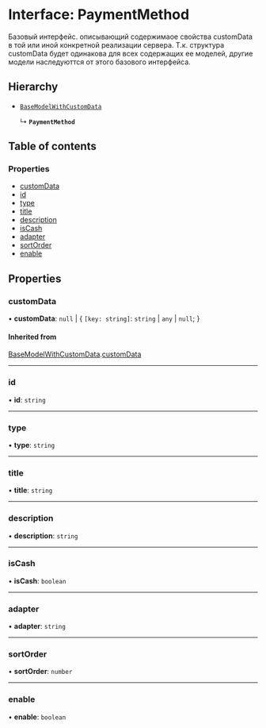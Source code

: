 # Interface: PaymentMethod

Базовый интерфейс. описывающий содержимаое свойства customData в той или иной конкретной реализации сервера.
Т.к. структура customData будет одинакова для всех содержащих ее моделей, другие модели наследуюттся от этого базового интерфейса.

## Hierarchy

- [`BaseModelWithCustomData`](BaseModelWithCustomData.md)

  ↳ **`PaymentMethod`**

## Table of contents

### Properties

- [customData](PaymentMethod.md#customdata)
- [id](PaymentMethod.md#id)
- [type](PaymentMethod.md#type)
- [title](PaymentMethod.md#title)
- [description](PaymentMethod.md#description)
- [isCash](PaymentMethod.md#iscash)
- [adapter](PaymentMethod.md#adapter)
- [sortOrder](PaymentMethod.md#sortorder)
- [enable](PaymentMethod.md#enable)

## Properties

### customData

• **customData**: ``null`` \| { `[key: string]`: `string` \| `any` \| ``null``;  }

#### Inherited from

[BaseModelWithCustomData](BaseModelWithCustomData.md).[customData](BaseModelWithCustomData.md#customdata)

___

### id

• **id**: `string`

___

### type

• **type**: `string`

___

### title

• **title**: `string`

___

### description

• **description**: `string`

___

### isCash

• **isCash**: `boolean`

___

### adapter

• **adapter**: `string`

___

### sortOrder

• **sortOrder**: `number`

___

### enable

• **enable**: `boolean`
